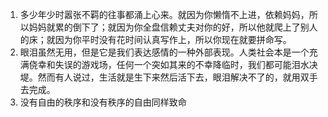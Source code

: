 1. 多少年少时嚣张不羁的往事都涌上心来。就因为你懒惰不上进，依赖妈妈，所以妈妈就累的倒下了；就因为你全盘信赖丈夫对你的好，所以他就爬上了别人的床；就因为你平时没有花时间认真写作上，所以你现在就要拼命写。
2. 眼泪虽然无用，但是它是我们表达感情的一种外部表现。人类社会本是一个充满侥幸和失误的游戏场，任何一个突如其来的不幸降临时，我们都可能泪水决堤。然而有人说过，生活就是生下来然后活下去，眼泪解决不了的，就用双手去完成。
3. 没有自由的秩序和没有秩序的自由同样致命
